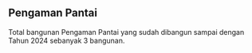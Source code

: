 ## Pengaman Pantai
Total bangunan Pengaman Pantai yang sudah dibangun sampai dengan Tahun 2024 sebanyak 3 bangunan.